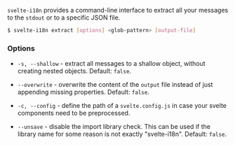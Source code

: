 `svelte-i18n` provides a command-line interface to extract all your messages to the `stdout` or to a specific JSON file.

```bash
$ svelte-i18n extract [options] <glob-pattern> [output-file]
```

### Options

- `-s, --shallow` - extract all messages to a shallow object, without creating nested objects. Default: `false`.

- `--overwrite` - overwrite the content of the `output` file instead of just appending missing properties. Default: `false`.

- `-c, --config` - define the path of a `svelte.config.js` in case your svelte components need to be preprocessed.

- `--unsave` - disable the import library check. This can be used if the library name for some reason is not exactly "svelte-i18n". Default: `false`.
